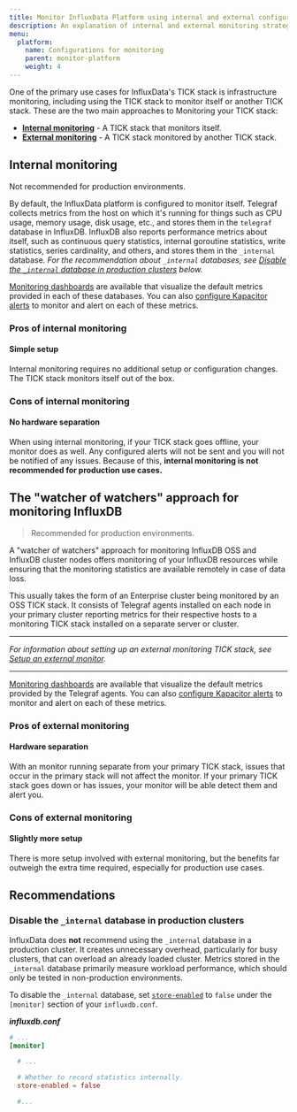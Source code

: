 ```yaml
---
title: Monitor InfluxData Platform using internal and external configurations
description: An explanation of internal and external monitoring strategies for your Enterprise or OSS TICK stack with the pros and cons of each.
menu:
  platform:
    name: Configurations for monitoring
    parent: monitor-platform
    weight: 4
---
```


One of the primary use cases for InfluxData's TICK stack is infrastructure monitoring,
including using the TICK stack to monitor itself or another TICK stack.
These are the two main approaches to Monitoring your TICK stack:

- **[Internal monitoring](#internal-monitoring)** - A TICK stack that monitors itself.
- **[External monitoring](#external-monitoring)** - A TICK stack monitored by another TICK stack.

## Internal monitoring

<dt>Not recommended for production environments.</dt>

By default, the InfluxData platform is configured to monitor itself.
Telegraf collects metrics from the host on which it's running for things such as
CPU usage, memory usage, disk usage, etc., and stores them in the `telegraf` database in InfluxDB.
InfluxDB also reports performance metrics about itself, such as continuous query statistics,
internal goroutine statistics, write statistics, series cardinality, and others,
and stores them in the `_internal` database.
_For the recommendation about `_internal` databases, see [Disable the `_internal` database in production clusters](#disable-the-internal-database-in-production-clusters) below._

[Monitoring dashboards](/platform/monitoring/monitoring-dashboards) are available
that visualize the default metrics provided in each of these databases.
You can also [configure Kapacitor alerts](/kapacitor/latest/working/alerts/)
to monitor and alert on each of these metrics.

### Pros of internal monitoring

#### Simple setup
Internal monitoring requires no additional setup or configuration changes.
The TICK stack monitors itself out of the box.

### Cons of internal monitoring

#### No hardware separation
When using internal monitoring, if your TICK stack goes offline, your monitor does as well.
Any configured alerts will not be sent and you will not be notified of any issues.
Because of this, **internal monitoring is not recommended for production use cases.**

## The "watcher of watchers" approach for monitoring InfluxDB

> Recommended for production environments.

A "watcher of watchers" approach for monitoring InfluxDB OSS and InfluxDB cluster
nodes offers monitoring of your InfluxDB resources while ensuring that the monitoring
statistics are available remotely in case of data loss.

This usually takes the form of an Enterprise cluster being monitored by an OSS TICK stack.
It consists of Telegraf agents installed on each node in your primary cluster
reporting metrics for their respective hosts to a monitoring TICK stack installed
on a separate server or cluster.

---

_For information about setting up an external monitoring TICK stack, see [Setup an external monitor](/platform/monitoring/external-monitor-setup)._

---

[Monitoring dashboards](/platform/monitoring/monitoring-dashboards) are available
that visualize the default metrics provided by the Telegraf agents.
You can also [configure Kapacitor alerts](/kapacitor/latest/working/alerts/)
to monitor and alert on each of these metrics.

### Pros of external monitoring

#### Hardware separation
With an monitor running separate from your primary TICK stack, issues that occur in the primary stack will not affect the monitor.
If your primary TICK stack goes down or has issues, your monitor will be able detect them and alert you.

### Cons of external monitoring

#### Slightly more setup
There is more setup involved with external monitoring, but the benefits far
outweigh the extra time required, especially for production use cases.

## Recommendations

### Disable the `_internal` database in production clusters
InfluxData does **not** recommend using the `_internal` database in a production cluster.
It creates unnecessary overhead, particularly for busy clusters, that can overload an already loaded cluster.
Metrics stored in the `_internal` database primarily measure workload performance,
which should only be tested in non-production environments.

To disable the `_internal` database, set [`store-enabled`](/influxdb/latest/administration/config/#monitoring-settings-monitor)
to `false` under the `[monitor]` section of your `influxdb.conf`.

_**influxdb.conf**_
```toml
# ...
[monitor]

  # ...

  # Whether to record statistics internally.
  store-enabled = false

  #...
```
